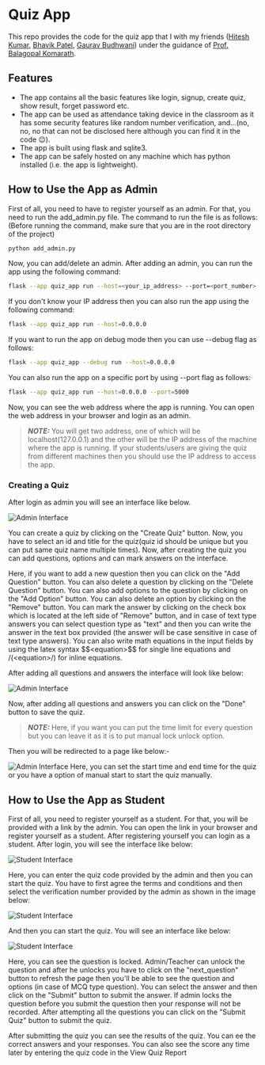 # Quiz App

This repo provides the code for the quiz app that I with my friends ([Hitesh Kumar](https://github.com/hit2737/), [Bhavik Patel](https://github.com/bp0609/), [Gaurav Budhwani](https://github.com/gaurav-budhwani)) under the guidance of [Prof. Balagopal Komarath](https://github.com/balu).

## Features

- The app contains all the basic features like login, signup, create quiz, show result, forget password etc.
- The app can be used as attendance taking device in the classroom as it has some security features like random number verification, and...(no, no, no that can not be disclosed here although you can find it in the code :wink:).
- The app is built using flask and sqlite3.
- The app can be safely hosted on any machine which has python installed (i.e. the app is lightweight).

## How to Use the App as Admin

First of all, you need to have to register yourself as an admin. For that, you need to run the add_admin.py file. The command to run the file is as follows: (Before running the command, make sure that you are in the root directory of the project)

```bash
python add_admin.py
```
Now, you can add/delete an admin. After adding an admin, you can run the app using the following command:

```bash
flask --app quiz_app run --host=<your_ip_address> --port=<port_number>
```
If you don't know your IP address then you can also run the app using the following command:

```bash
flask --app quiz_app run --host=0.0.0.0
```

If you want to run the app on debug mode then you can use --debug flag as follows:

```bash
flask --app quiz_app --debug run --host=0.0.0.0
```
You can also run the app on a specific port by using --port flag as follows:

```bash
flask --app quiz_app run --host=0.0.0.0 --port=5000
```

Now, you can see the web address where the app is running. You can open the web address in your browser and login as an admin.

> **_NOTE:_**  You will get two address, one of which will be localhost(127.0.0.1) and the other will be the IP address of the machine where the app is running. If your students/users are giving the quiz from different machines then you should use the IP address to access the app.

### Creating a Quiz

After login as admin you will see an interface like below.

![Admin Interface](images_for_readme/admin_dashboard.png)

You can create a quiz by clicking on the "Create Quiz" button. Now, you have to select an id and title for the quiz(quiz id should be unique but you can put same quiz name multiple times). Now, after creating the quiz you can add questions, options and can mark answers on the interface. 

Here, if you want to add a new question then you can click on the "Add Question" button. You can also delete a question by clicking on the "Delete Question" button. You can also add options to the question by clicking on the "Add Option" button. You can also delete an option by clicking on the "Remove" button. You can mark the answer by clicking on the check box which is located at the left side of "Remove" button, and in case of text type answers you can select question type as "text" and then you can write the answer in the text box provided (the answer will be case sensitive in case of text type answers). You can also write math equations in the input fields by using the latex syntax \$\$\<equation\>\$\$ for single line equations and \/\(\<equation\>\/\) for inline equations.

After adding all questions and answers the interface will look like below:

![Admin Interface](images_for_readme/create_quiz_1.png)

<!-- ![Admin Interface](images_for_readme/create_quiz_2.png) -->

Now, after adding all questions and answers you can click on the "Done" button to save the quiz.

>**_NOTE:_** Here, if you want you can put the time limit for every question but you can leave it as it is to put manual lock unlock option.

Then you will be redirected to a page like below:-

![Admin Interface](images_for_readme/manualPage.png)
Here, you can set the start time and end time for the quiz or you have a option of manual start to start the quiz manually.

## How to Use the App as Student
First of all, you need to register yourself as a student. For that, you will be provided with a link by the admin. You can open the link in your browser and register yourself as a student. After registering yourself you can login as a student. After login, you will see the interface like below:

![Student Interface](images_for_readme/student_dashboard.png)

Here, you can enter the quiz code provided by the admin and then you can start the quiz. You have to first agree the terms and conditions and then select the verification number provided by the admin as shown in the image below:

![Student Interface](images_for_readme/student_verification.png)

And then you can start the quiz. You will see an interface like below:

![Student Interface](images_for_readme/student_quiz.png)

Here, you can see the question is locked. Admin/Teacher can unlock the question and after he unlocks you have to click on the "next_question" button to refresh the page then you'll be able to see the question and options (in case of MCQ type question). You can select the answer and then click on the "Submit" button to submit the answer. If admin locks the question before you submit the question then your response will not be recorded. After attempting all the questions you can click on the "Submit Quiz" button to submit the quiz. 

After submitting the quiz you can see the results of the quiz. You can ee the correct answers and your responses.  You can also see the score any time later by entering the quiz code in the View Quiz Report

